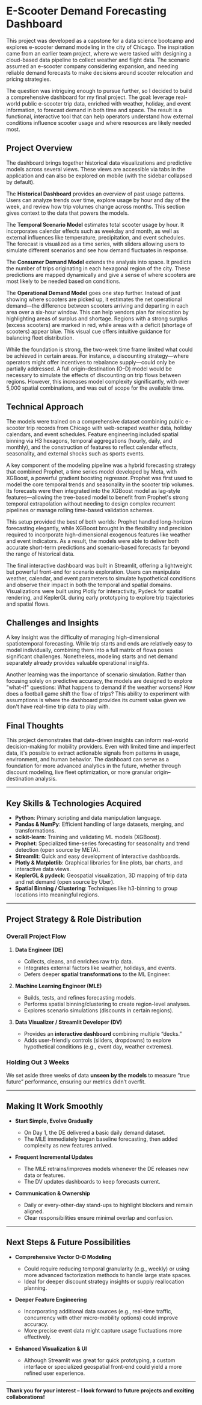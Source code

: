 # E-Scooter Demand Forecasting Dashboard

This project was developed as a capstone for a data science bootcamp and explores e-scooter demand modeling in the city of Chicago. The inspiration came from an earlier team project, where we were tasked with designing a cloud-based data pipeline to collect weather and flight data. The scenario assumed an e-scooter company considering expansion, and needing reliable demand forecasts to make decisions around scooter relocation and pricing strategies.

The question was intriguing enough to pursue further, so I decided to build a comprehensive dashboard for my final project. The goal: leverage real-world public e-scooter trip data, enriched with weather, holiday, and event information, to forecast demand in both time and space. The result is a functional, interactive tool that can help operators understand how external conditions influence scooter usage and where resources are likely needed most.

## Project Overview

The dashboard brings together historical data visualizations and predictive models across several views. These views are accessible via tabs in the application and can also be explored on mobile (with the sidebar collapsed by default).

The **Historical Dashboard** provides an overview of past usage patterns. Users can analyze trends over time, explore usage by hour and day of the week, and review how trip volumes change across months. This section gives context to the data that powers the models.

The **Temporal Scenario Model** estimates total scooter usage by hour. It incorporates calendar effects such as weekday and month, as well as external influences like temperature, precipitation, and event schedules. The forecast is visualized as a time series, with sliders allowing users to simulate different scenarios and see how demand fluctuates in response.

The **Consumer Demand Model** extends the analysis into space. It predicts the number of trips originating in each hexagonal region of the city. These predictions are mapped dynamically and give a sense of where scooters are most likely to be needed based on conditions.

The **Operational Demand Model** goes one step further. Instead of just showing where scooters are picked up, it estimates the net operational demand—the difference between scooters arriving and departing in each area over a six-hour window. This can help vendors plan for relocation by highlighting areas of surplus and shortage. Regions with a strong surplus (excess scooters) are marked in red, while areas with a deficit (shortage of scooters) appear blue. This visual cue offers intuitive guidance for balancing fleet distribution.

While the foundation is strong, the two-week time frame limited what could be achieved in certain areas. For instance, a discounting strategy—where operators might offer incentives to rebalance supply—could only be partially addressed. A full origin–destination (O–D) model would be necessary to simulate the effects of discounting on trip flows between regions. However, this increases model complexity significantly, with over 5,000 spatial combinations, and was out of scope for the available time.

## Technical Approach

The models were trained on a comprehensive dataset combining public e-scooter trip records from Chicago with web-scraped weather data, holiday calendars, and event schedules. Feature engineering included spatial binning via H3 hexagons, temporal aggregations (hourly, daily, and monthly), and the construction of features to reflect calendar effects, seasonality, and external shocks such as sports events.

A key component of the modeling pipeline was a hybrid forecasting strategy that combined Prophet, a time series model developed by Meta, with XGBoost, a powerful gradient boosting regressor. Prophet was first used to model the core temporal trends and seasonality in the scooter trip volumes. Its forecasts were then integrated into the XGBoost model as lag-style features—allowing the tree-based model to benefit from Prophet's strong temporal extrapolation without needing to design complex recurrent pipelines or manage rolling time-based validation schemes.

This setup provided the best of both worlds: Prophet handled long-horizon forecasting elegantly, while XGBoost brought in the flexibility and precision required to incorporate high-dimensional exogenous features like weather and event indicators. As a result, the models were able to deliver both accurate short-term predictions and scenario-based forecasts far beyond the range of historical data.

The final interactive dashboard was built in Streamlit, offering a lightweight but powerful front-end for scenario exploration. Users can manipulate weather, calendar, and event parameters to simulate hypothetical conditions and observe their impact in both the temporal and spatial domains. Visualizations were built using Plotly for interactivity, Pydeck for spatial rendering, and KeplerGL during early prototyping to explore trip trajectories and spatial flows.

## Challenges and Insights

A key insight was the difficulty of managing high-dimensional spatiotemporal forecasting. While trip starts and ends are relatively easy to model individually, combining them into a full matrix of flows poses significant challenges. Nonetheless, modeling starts and net demand separately already provides valuable operational insights.

Another learning was the importance of scenario simulation. Rather than focusing solely on predictive accuracy, the models are designed to explore "what-if" questions: What happens to demand if the weather worsens? How does a football game shift the flow of trips? This ability to experiment with assumptions is where the dashboard provides its current value given we don't have real-time trip data to play with.

## Final Thoughts

This project demonstrates that data-driven insights can inform real-world decision-making for mobility providers. Even with limited time and imperfect data, it's possible to extract actionable signals from patterns in usage, environment, and human behavior. The dashboard can serve as a foundation for more advanced analytics in the future, whether through discount modeling, live fleet optimization, or more granular origin–destination analysis.

---


## Key Skills & Technologies Acquired

- **Python**: Primary scripting and data manipulation language.  
- **Pandas & NumPy**: Efficient handling of large datasets, merging, and transformations.  
- **scikit-learn**: Training and validating ML models (XGBoost).  
- **Prophet**: Specialized time-series forecasting for seasonality and trend detection (open source by META).  
- **Streamlit**: Quick and easy development of interactive dashboards.  
- **Plotly & Matplotlib**: Graphical libraries for line plots, bar charts, and interactive data views.  
- **KeplerGL & pydeck**: Geospatial visualization, 3D mapping of trip data and net demand (open source by Uber).  
- **Spatial Binning / Clustering**: Techniques like h3-binning to group locations into meaningful regions.

---

## Project Strategy & Role Distribution

### Overall Project Flow

1. **Data Engineer (DE)**  
   - Collects, cleans, and enriches raw trip data.  
   - Integrates external factors like weather, holidays, and events.  
   - Defers deeper **spatial transformations** to the ML Engineer.

2. **Machine Learning Engineer (MLE)**  
   - Builds, tests, and refines forecasting models.  
   - Performs spatial binning/clustering to create region-level analyses.  
   - Explores scenario simulations (discounts in certain regions).

3. **Data Visualizer / Streamlit Developer (DV)**  
   - Provides an **interactive dashboard** combining multiple “decks.”  
   - Adds user-friendly controls (sliders, dropdowns) to explore hypothetical conditions (e.g., event day, weather extremes).

### Holding Out 3 Weeks
We set aside three weeks of data **unseen by the models** to measure “true future” performance, ensuring our metrics didn’t overfit.

---

## Making It Work Smoothly

- **Start Simple, Evolve Gradually**  
  - On Day 1, the DE delivered a basic daily demand dataset.  
  - The MLE immediately began baseline forecasting, then added complexity as new features arrived.

- **Frequent Incremental Updates**  
  - The MLE retrains/improves models whenever the DE releases new data or features.  
  - The DV updates dashboards to keep forecasts current.

- **Communication & Ownership**  
  - Daily or every-other-day stand-ups to highlight blockers and remain aligned.  
  - Clear responsibilities ensure minimal overlap and confusion.

---

## Next Steps & Future Possibilities

- **Comprehensive Vector O–D Modeling**  
  - Could require reducing temporal granularity (e.g., weekly) or using more advanced factorization methods to handle large state spaces.  
  - Ideal for deeper discount strategy insights or supply reallocation planning.

- **Deeper Feature Engineering**  
  - Incorporating additional data sources (e.g., real-time traffic, concurrency with other micro-mobility options) could improve accuracy.  
  - More precise event data might capture usage fluctuations more effectively.

- **Enhanced Visualization & UI**  
  - Although Streamlit was great for quick prototyping, a custom interface or specialized geospatial front-end could yield a more refined user experience.

---

**Thank you for your interest – I look forward to future projects and exciting collaborations!**
